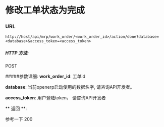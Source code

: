 # 修改工单状态为完成

### URL

`http://host/api/mrp/work_order/<work_order_id>/action/done?database=<database>&access_token=<access_token>`

##### HTTP 方法:
POST

#####参数详细:
**work_order_id**: 工单id

**database**: 当前openerp启动使用的数据名字, 请咨询API开发者。

**access_token**:  用户登陆token， 请咨询API开发者

** 返回 **:

参考一下
200

